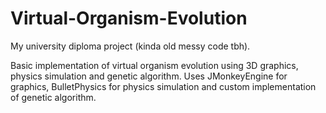 Virtual-Organism-Evolution
==========================

My university diploma project (kinda old messy code tbh).

Basic implementation of virtual organism evolution using 3D graphics, physics simulation and genetic algorithm.
Uses JMonkeyEngine for graphics, BulletPhysics for physics simulation and custom implementation of genetic algorithm.

